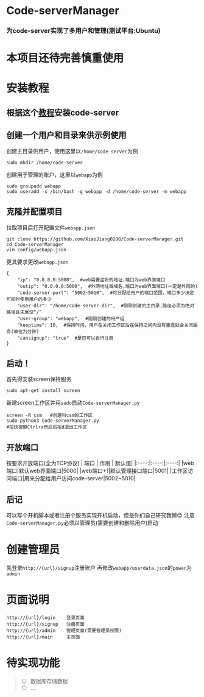 # Code-serverManager
### 为code-server实现了多用户和管理(测试平台:Ubuntu)


# 本项目还待完善慎重使用

# 安装教程
## 根据这个[教程](https://coder.com/docs/code-server/latest/install#debian-ubuntu)安装code-server
## 创建一个用户和目录来供示例使用
创建主目录供用户，使用这里以`/home/code-server`为例
```
sudo mkdir /home/code-server
```

创建用于管理的账户，这里以`webapp`为例
```
sudo groupadd webapp
sudo useradd -s /bin/bash -g webapp -d /home/code-server -m webapp
```
## 克隆并配置项目
拉取项目后打开配置文件`webapp.json`
```
git clone https://github.com/XiaoJiang0208/Code-serverManager.git
cd Code-serverManager
vim config/webapp.json
```
更具要求更改`webapp.json`
```
{
    "ip": "0.0.0.0:5000",  #web需要监听的地址,端口为web界面端口
    "outip": "0.0.0.0:5000",  #外网地址或域名,端口为web界面端口(一定是外网的)
    "code-server-port": "5002~5010",  #可分配给用户的端口范围，端口多少决定可同时使用用户的多少
    "user-dir": "/home/code-server-dir",  #刚刚创建的主目录,路径必须为绝对路径且末尾没“/”
    "user-group": "webapp",  #刚刚创建的用户组
    "keeptime": 10,  #保持时间，用户在关闭工作区后在保持之间内没有重连就会关闭服务(单位为分钟)
    "cansignup": "true"  #是否可以自行注册
}
```
## 启动！
首先得安装screen保持服务
```
sudo apt-get install screen
```
新建screen工作区并用`sudo`启动`Code-serverManager.py`
```
screen -R csm   #创建叫csm的工作区
sudo python3 Code-serverManager.py
#按快捷键Ctrl+a然后后按d退出工作区
```
## 开放端口
按要求开放端口(全为TCP协议)
| 端口 | 作用 | 默认值|
|:----:|:----:|:----:|
|web端口|默认web界面端口|5000|
|web端口+1|默认管理接口端口|5001|
|工作区访问端口|用来分配给用户访问code-server|5002~5010|

## 后记
可以写个开机脚本或者注册个服务实现开机启动，但是你们自己研究我懒😊
注意`Code-serverManager.py`必须以管理员(需要创建和删除用户)启动

# 创建管理员
先登录`http://{url}/signup`注册账户
再修改`webapp/userdata.json`的`power`为`admin`

# 页面说明
```
http://{url}/login    登录页面
http://{url}/signup   注册页面
http://{url}/admin    管理页面(需要管理员权限)
http://{url}/main     主页面
```

# 待实现功能
> - [ ] 数据库存储数据
> - [ ] ...